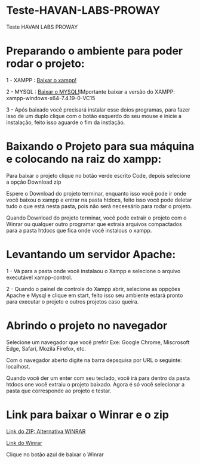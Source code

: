 # Teste-HAVAN-LABS-PROWAY
Teste HAVAN LABS PROWAY

<h1>Preparando o ambiente para poder rodar o projeto:</h1>


<p>1 - XAMPP : <a href="https://www.apachefriends.org/pt_br/download.html">Baixar o xampp!</a></p>
<p>2 - MYSQL : <a href="https://www.mysql.com/downloads/">Baixar o MYSQL!</a>IMportante baixar a versão do XAMPP:  xampp-windows-x64-7.4.19-0-VC15</p>
<p>3 - Após baixado você precisará instalar esse doios programas, para fazer isso de um duplo clique com o botão esquerdo do seu mouse e inicie a instalação, feito isso aguarde o fim da instlação.</p>

<h1>Baixando o Projeto para sua máquina e colocando na raiz do xampp:</h1>


<p>Para baixar o projeto clique no botão verde escrito Code, depois selecione a opção Download zip</p>
<p>Espere o Download do projeto terminar, enquanto isso você pode ir onde você baixou o xampp e entrar na pasta htdocs, feito isso você pode deletar tudo o que está nesta pasta, pois não será neceesário para rodar o projeto.</p>
<p>Quando Download do projeto terminar, você pode extrair o projeto com o Winrar ou qualquer outro programar que extraia arquivos compactados para a pasta htdocs que fica onde você instalous o xampp.</p>


<h1>Levantando um servidor Apache:</h1>

<p>1 - Vá para a pasta onde você instalaou o Xampp e selecione o arquivo executável xampp-control.</p>
<p>2 - Quando o painel de controle do Xampp abrir, selecione as oppções Apache e Mysql e clique em start, feito isso seu ambiente estará pronto para executar o projeto e outros projetos caso queira.</p>

<h1>Abrindo o projeto no navegador</h1>

<p>Selecione um navegador que você prefrir
Exe: Google Chrome, Miscrosoft Edge, Safari, Mozila Firefox, etc.</p>

<p>Com o navegador aberto digite na barra depsquisa por URL o seguinte: localhost.</p>

<p>Quando você der um enter com seu teclado, você irá para dentro da pasta htdocs one você extraiu o projeto baixado. Agora é só você selecionar a pasta que corresponde ao projeto e testar.</p>


<h1>Link para baixar o Winrar e o zip</h1>
<a href="https://www.winzip.com/win/bp/landing/download-winzip.html?gclid=CjwKCAjwtJ2FBhAuEiwAIKu19ow4cqQhvqmmvZUdYKv2WVnGZkzb5xb3MmrOa5S52oBVAn4QSJdCKhoCDIsQAvD_BwE">Link do ZIP: Alternativa WINRAR</a>

<a href="https://www.win-rar.com/predownload.html?&L=9">Link do Winrar</a>
<p>Clique no botão azul de baixar o Winrar</p>
